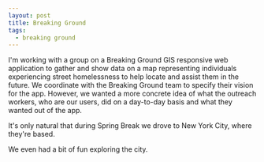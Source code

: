 ```yaml
---
layout: post
title: Breaking Ground
tags:
  - breaking ground
---
```


I'm working with a group on a Breaking Ground GIS responsive web application to gather and show data on a map representing individuals experiencing street homelessness to help locate and assist them in the future. We coordinate with the Breaking Ground team to specify their vision for the app. However, we wanted a more concrete idea of what the outreach workers, who are our users, did on a day-to-day basis and what they wanted out of the app.

It's only natural that during Spring Break we drove to New York City, where they're based.

We even had a bit of fun exploring the city.
